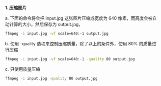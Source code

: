 
**1. 压缩图片**

a. 下面的命令将会把 input.jpg 这张图片压缩成宽度为 640 像素，而高度会被自动计算的大小，然后保存为 output.jpg。

```bash
ffmpeg -i input.jpg -vf scale=640:-1 output.jpg
```

b. 使用 -quality 选项来控制压缩质量，除了以上的条件外，使用 80% 的质量进行压缩

```bash
ffmpeg -i input.jpg -vf scale=640:-1 -quality 80 output.jpg
```

c. 只使用质量压缩

```bash
ffmpeg -i input.jpg -quality 80 output.jpg
```